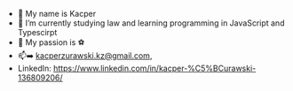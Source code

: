 - 👋 My name is Kacper
- 🌱 I’m currently studying law and learning programming in JavaScript and Typescirpt
- 👀 My passion is :soccer:
- :mailbox::arrow_right: kacperzurawski.kz@gmail.com, 
- LinkedIn: https://www.linkedin.com/in/kacper-%C5%BCurawski-136809206/

